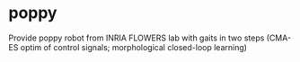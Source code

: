 # poppy
Provide poppy robot from INRIA FLOWERS lab with gaits in two steps (CMA-ES optim of control signals; morphological closed-loop learning)
